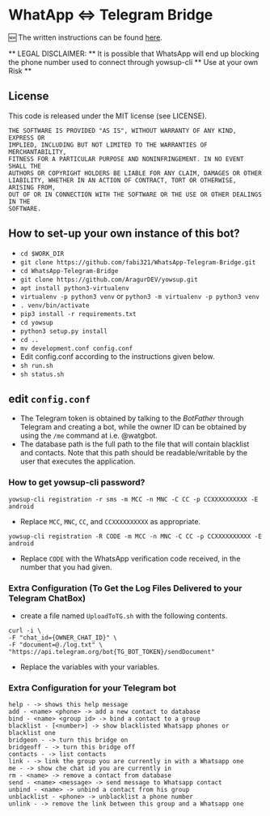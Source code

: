 # WhatApp <=> Telegram Bridge

🆕  The written instructions can be found [here](https://blog.shrimadhavuk.me/posts/2017/12/31/telegram-whatapp/).

** LEGAL DISCLAIMER: ** It is possible that WhatsApp will end up blocking the phone number used to connect through yowsup-cli ** Use at your own Risk **

## License

This code is released under the MIT license (see LICENSE).

```
THE SOFTWARE IS PROVIDED "AS IS", WITHOUT WARRANTY OF ANY KIND, EXPRESS OR
IMPLIED, INCLUDING BUT NOT LIMITED TO THE WARRANTIES OF MERCHANTABILITY,
FITNESS FOR A PARTICULAR PURPOSE AND NONINFRINGEMENT. IN NO EVENT SHALL THE
AUTHORS OR COPYRIGHT HOLDERS BE LIABLE FOR ANY CLAIM, DAMAGES OR OTHER
LIABILITY, WHETHER IN AN ACTION OF CONTRACT, TORT OR OTHERWISE, ARISING FROM,
OUT OF OR IN CONNECTION WITH THE SOFTWARE OR THE USE OR OTHER DEALINGS IN THE
SOFTWARE.
```

## How to set-up your own instance of this bot?

- ```cd $WORK_DIR```
- ```git clone https://github.com/fabi321/WhatsApp-Telegram-Bridge.git```
- ```cd WhatsApp-Telegram-Bridge```
- ```git clone https://github.com/AragurDEV/yowsup.git```
- ```apt install python3-virtualenv```
- ```virtualenv -p python3 venv``` or ```python3 -m virtualenv -p python3 venv```
- ```. venv/bin/activate```
- ```pip3 install -r requirements.txt```
- ```cd yowsup```
- ```python3 setup.py install```
- ```cd .. ```
- ```mv development.conf config.conf```
- Edit config.conf according to the instructions given below.
- ```sh run.sh```
- ```sh status.sh```

## edit ```config.conf```

- The Telegram token is obtained by talking to the *BotFather* through Telegram and creating a bot, while the owner ID can be obtained by using the `/me` command at i.e. @watgbot.
- The database path is the full path to the file that will contain blacklist and contacts. Note that this path should be readable/writable by the user that executes the application.

### How to get yowsup-cli password?

```
yowsup-cli registration -r sms -m MCC -n MNC -C CC -p CCXXXXXXXXXX -E android
```

- Replace ```MCC```, ```MNC```, ```CC```, and ```CCXXXXXXXXXX``` as appropriate.

```
yowsup-cli registration -R CODE -m MCC -n MNC -C CC -p CCXXXXXXXXXX -E android
```

- Replace ```CODE``` with the WhatsApp verification code received, in the number that you had given.

### Extra Configuration (To Get the Log Files Delivered to your Telegram ChatBox)

- create a file named `UploadToTG.sh` with the following contents.

```
curl -i \
-F "chat_id={OWNER_CHAT_ID}" \
-F "document=@./log.txt" \
"https://api.telegram.org/bot{TG_BOT_TOKEN}/sendDocument"
```

- Replace the variables with your variables.

### Extra Configuration for your Telegram bot
```
help - -> shows this help message
add - <name> <phone> -> add a new contact to database
bind - <name> <group id> -> bind a contact to a group
blacklist - [<number>] -> show blacklisted Whatsapp phones or blacklist one
bridgeon - -> turn this bridge on
bridgeoff - -> turn this bridge off
contacts - -> list contacts
link - -> link the group you are currently in with a Whatsapp one
me - -> show che chat id you are currently in
rm - <name> -> remove a contact from database
send - <name> <message> -> send message to Whatsapp contact
unbind - <name> -> unbind a contact from his group
unblacklist - <phone> -> unblacklist a phone number
unlink - -> remove the link between this group and a Whatsapp one
```


